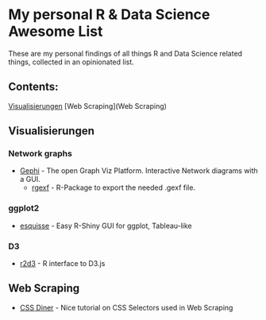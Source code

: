 # My personal R & Data Science Awesome List

These are my personal findings of all things R and Data Science related things, collected in an opinionated list.

## Contents:

[Visualisierungen](Visualisierungen)
[Web Scraping](Web Scraping)

## Visualisierungen

### Network graphs

- [Gephi](https://gephi.org) - The open Graph Viz Platform. Interactive Network diagrams with a GUI.
  - [rgexf](https://github.com/gvegayon/rgexf) - R-Package to export the needed .gexf file.

### ggplot2
- [esquisse](https://github.com/dreamRs/esquisse) - Easy R-Shiny GUI for ggplot, Tableau-like


### D3
- [r2d3](https://rstudio.github.io/r2d3/) - R interface to D3.js

## Web Scraping

- [CSS Diner](https://flukeout.github.io/) - Nice tutorial on CSS Selectors used in Web Scraping
